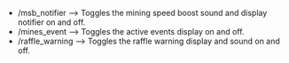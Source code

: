 * /msb_notifier --> Toggles the mining speed boost sound and display notifier on and off.
* /mines_event --> Toggles the active events display on and off.
* /raffle_warning --> Toggles the raffle warning display and sound on and off.
